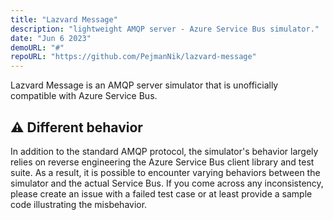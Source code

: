 ```yaml
---
title: "Lazvard Message"
description: "lightweight AMQP server - Azure Service Bus simulator."
date: "Jun 6 2023"
demoURL: "#"
repoURL: "https://github.com/PejmanNik/lazvard-message"
---
```


Lazvard Message is an AMQP server simulator that is unofficially compatible with Azure Service Bus.

## ⚠️ Different behavior
In addition to the standard AMQP protocol, the simulator's behavior largely relies on reverse engineering the Azure Service Bus client library and test suite. As a result, it is possible to encounter varying behaviors between the simulator and the actual Service Bus. If you come across any inconsistency, please create an issue with a failed test case or at least provide a sample code illustrating the misbehavior.